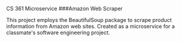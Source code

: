 CS 361 Microservice
###Amazon Web Scraper

This project employs the BeautifulSoup package to scrape product information from Amazon web sites. Created as a microservice for a classmate's software engineering project. 
